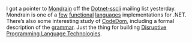 I got a pointer to [Mondrain](http://www.mondrian-script.org/) off the
[Dotnet-sscli](https://mailserver.di.unipi.it/mailman/listinfo/dotnet-sscli)
mailing list yesterday. Mondrain is one of a
[few](http://research.microsoft.com/projects/sml.net/)
[functional](http://www.mondrian-script.org/mondrian/doc/haskell.html)
[languages](http://research.microsoft.com/projects/ilx/fsharp.htm)
implementations for .NET. There’s also some interesting study of
[CodeDom](http://www.mondrian-script.org/codedom/index.html), including
a formal description of the
[grammar](http://www.mondrian-script.org/codedom/CodeDom%20Grammar.html).
Just the thing for building [Disruptive Programming Language
Technologies](http://devhawk.net/2003/01/17/disruptive-programming-language-technologies/).
